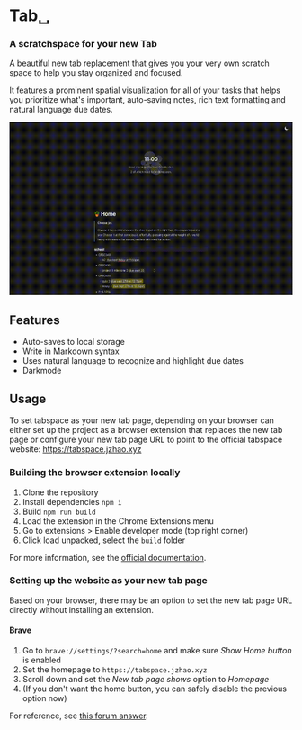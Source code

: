 # Tab␣
### A scratchspace for your new Tab

A beautiful new tab replacement that gives you your very own 
scratch space to help you stay organized and focused.

It features a prominent spatial visualization for all of your 
tasks that helps you prioritize what's important, auto-saving notes, 
rich text formatting and natural language due dates.

![demo](./demo.gif)

## Features
- Auto-saves to local storage
- Write in Markdown syntax
- Uses natural language to recognize and highlight due dates
- Darkmode

## Usage
To set tabspace as your new tab page, depending on your browser can either set up the project as a
browser extension that replaces the new tab page or configure your new tab page
URL to point to the official tabspace website: https://tabspace.jzhao.xyz

### Building the browser extension locally
1. Clone the repository
2. Install dependencies `npm i`
3. Build `npm run build`
4. Load the extension in the Chrome Extensions menu
  1. Go to extensions > Enable developer mode (top right corner)
  2. Click load unpacked, select the `build` folder

For more information, see the [official
documentation](https://developer.chrome.com/docs/extensions/mv3/getstarted/).

### Setting up the website as your new tab page
Based on your browser, there may be an option to set the new tab page URL
directly without installing an extension.

#### Brave
1. Go to `brave://settings/?search=home` and make sure _Show Home button_ is
   enabled
2. Set the homepage to `https://tabspace.jzhao.xyz`
3. Scroll down and set the _New tab page shows_ option to _Homepage_
4. (If you don't want the home button, you can safely disable the previous option
   now)

For reference, see [this forum answer](https://community.brave.com/t/specifying-the-website-of-a-new-tab/195724/3).
